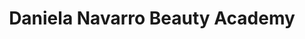 ---
title: "Daniela Navarro Beauty Academy"
url: /san-jose/daniela-navarro-beauty-academy/
shop: Kosmetik
---
